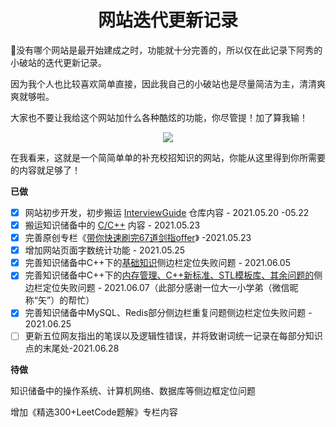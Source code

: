 <h1 align="center">网站迭代更新记录</h1>
🎉没有哪个网站是最开始建成之时，功能就十分完善的，所以仅在此记录下阿秀的小破站的迭代更新记录。

因为我个人也比较喜欢简单直接，因此我自己的小破站也是尽量简洁为主，清清爽爽就够啦。

大家也不要让我给这个网站加什么各种酷炫的功能，你尽管提！加了算我输！

<div align="center">
    <img style="align:center;"  src="https://cdn.jsdelivr.net/gh/forthespada/mediaImage2@4.8/202106/任性.png" style="zoom:10%;" />
</div>





在我看来，这就是一个简简单单的补充校招知识的网站，你能从这里得到你所需要的内容就足够了！

**已做**

+ [x] 网站初步开发，初步搬运 [InterviewGuide](https://github.com/forthespada/InterviewGuide) 仓库内容 - 2021.05.20 -05.22
+ [x] 搬运知识储备中的 [C/C++](Doc/Knowledge/C++/README.md) 内容 - 2021.05.23
+ [x] 完善原创专栏《[带你快速刷完67道剑指offer](https://interviewguide.cn/#/Doc/Knowledge/%E7%AE%97%E6%B3%95/%E5%B8%A6%E4%BD%A0%E5%BF%AB%E9%80%9F%E5%88%B7%E5%AE%8C67%E9%81%93%E5%89%91%E6%8C%87offer/README)》 -2021.05.23
+ [x] 增加网站页面字数统计功能 - 2021.05.25
+ [x] 完善知识储备中C++下的[基础知识](Doc/Knowledge/C++/基础语法/基础语法.md)侧边栏定位失败问题 - 2021.06.05
+ [x] 完善知识储备中C++下的[内存管理、C++新标准、STL模板库、其余问题的](Doc/Knowledge/C++/README.md)侧边栏定位失败问题 - 2021.06.07（此部分感谢一位大一小学弟（微信昵称“矢”）的帮忙）
+ [x] 完善知识储备中MySQL、Redis部分侧边栏重复问题侧边栏定位失败问题 - 2021.06.25
+ [ ] 更新五位网友指出的笔误以及逻辑性错误，并将致谢词统一记录在每部分知识点的末尾处-2021.06.28

<!-- +[x] 为复选框-->

**待做**

知识储备中的操作系统、计算机网络、数据库等侧边框定位问题

增加《精选300+LeetCode题解》专栏内容





